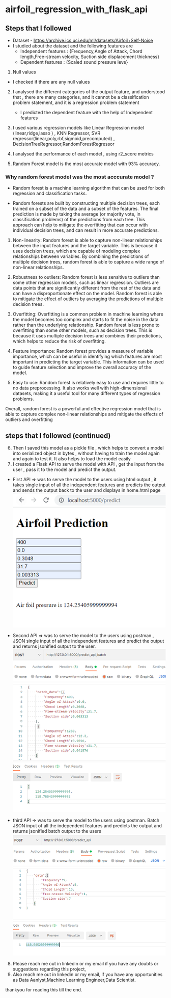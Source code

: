 # airfoil_regression_with_flask_api

## Steps that I followed

- Dataset - https://archive.ics.uci.edu/ml/datasets/Airfoil+Self-Noise 
- I studied about the dataset and the following features are
  - Independent features :  {Frequency,Angle of Attack, Chord length,Free-stream velocity, Suction side displacement thickness}
  - Dependent features : {Scaled sound pressure leve}

1. Null values  
  - I  checked if there are any null values
  
2. I analysed the different categories of the output feature, and understood that , there are many categories, and it cannot be a classification problem statement, and it is a regression problem statement
   - I predicted the dependent feature with the help of Independent features
   
3. I used various regression models like Linear Regression model (linear,ridge,lasso ) , KNN Regressor, SVR regressor(linear,poly,rbf,sigmoid,precomputed) , DecisionTreeRegressor,RandomForestRegressor
4. I analysed the performance of each model , using r2_score metrics 
5. Random Forest model is the most accurate model with 93% accuracy.
 
  ### Why random forest model was the most acccurate model ?

  - Random forest is a  machine learning algorithm that can be used for both regression and classification tasks. 

  - Random forests are built by constructing multiple decision trees, each trained on a subset of the data and a subset of the features. The final prediction is made by taking the average (or majority vote, in classification problems) of the predictions from each tree. This approach can help to mitigate the overfitting that can occur with individual decision trees, and can result in more accurate predictions.

  1. Non-linearity: Random forest is able to capture non-linear relationships between the input features and the target variable. This is because it uses decision trees, which are capable of modeling complex relationships between variables. By combining the predictions of multiple decision trees, random forest is able to capture a wide range of non-linear relationships.

  2. Robustness to outliers: Random forest is less sensitive to outliers than some other regression models, such as linear regression. Outliers are data points that are significantly different from the rest of the data and can have a disproportionate effect on the model. Random forest is able to mitigate the effect of outliers by averaging the predictions of multiple decision trees.

  3. Overfitting: Overfitting is a common problem in machine learning where the model becomes too complex and starts to fit the noise in the data rather than the underlying relationship. Random forest is less prone to overfitting than some other models, such as decision trees. This is because it uses multiple decision trees and combines their predictions, which helps to reduce the risk of overfitting.

  4. Feature importance: Random forest provides a measure of variable importance, which can be useful in identifying which features are most important in predicting the target variable. This information can be used to guide feature selection and improve the overall accuracy of the model.

  5. Easy to use: Random forest is relatively easy to use and requires little to no data preprocessing. It also works well with high-dimensional datasets, making it a useful tool for many different types of regression problems.

  Overall, random forest is a powerful and effective regression model that is able to capture complex non-linear relationships and mitigate the effects of outliers and overfitting

## steps that I followed (continued)

6. Then I  saved this model as  a pickle file , which helps to convert a model into serialized object in bytes , without having to train the model again and again to test it. It also helps to load the model easily
7. I created a Flask API to serve the model with API , get the input from the user , pass it to the model and predict the output. 
  - First API => was to serve the model to the users using html output , it takes single input of all the independent features and predicts the output and sends the output back to the user and displays in home.html  page
    ![first_api_output](./1_html_input_and_output_test.png)
    
  - Second API  => was to serve the model to the users using postman , JSON single input of all the independent features and predict the output and returns jsonified output to the user.
     ![second_api_output](./2_postman_api_testing__batch_input_and_output.png)
  - third API => was to serve the model to the users using postman. Batch JSON input of all the independent features and predicts the output and returns jsonified batch output to the users
      ![third_api_output](./3_postman_api_testing__single_input_and_output.png)
      
8. Please reach me out in linkedin or my email if you have any doubts or suggestions regarding this project,
9. Also reach me out in linkedin or my email, if you have any opportunities as Data Aanlyst,Machine Learning Engineer,Data Scientist.

thankyou for reading this till the end.
  
